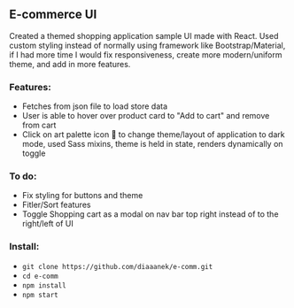 ## E-commerce UI

Created a themed shopping application sample UI made with React. Used custom styling instead of normally using framework like Bootstrap/Material, if I had more time I would fix responsiveness, create more modern/uniform theme, and add in more features.

### Features:

- Fetches from json file to load store data
- User is able to hover over product card to "Add to cart" and remove from cart
- Click on art palette icon 🎨 to change theme/layout of application to dark mode, used Sass mixins, theme is held in state, renders dynamically on toggle

### To do:

- Fix styling for buttons and theme
- Fitler/Sort features
- Toggle Shopping cart as a modal on nav bar top right instead of to the right/left of UI

### Install:

- `git clone https://github.com/diaaanek/e-comm.git`
- `cd e-comm`
- `npm install`
- `npm start`
